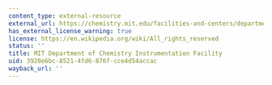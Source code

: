 ```yaml
---
content_type: external-resource
external_url: https://chemistry.mit.edu/facilities-and-centers/department-of-chemistry-instrumentation-facility-dcif/
has_external_license_warning: true
license: https://en.wikipedia.org/wiki/All_rights_reserved
status: ''
title: MIT Department of Chemistry Instrumentation Facility
uid: 3920e6bc-8521-4fd6-876f-cce4d54accac
wayback_url: ''
---
```

